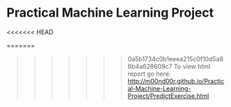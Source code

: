 # Practical Machine Learning Project 
<<<<<<< HEAD

=======
>>>>>>> 0a5b1734c0b1eeea215c0f10d5a66b4a628609c7
To view html report go here: http://m00nd00r.github.io/Practical-Machine-Learning-Project/PredictExercise.html
